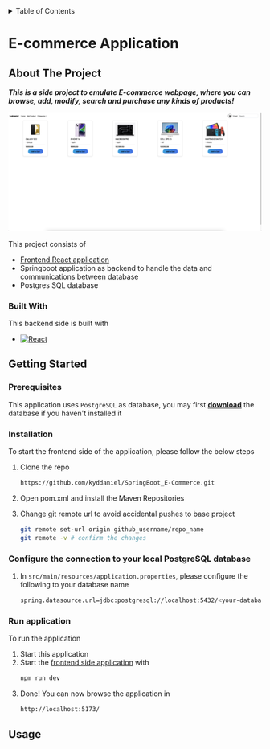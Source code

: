 <details>
  <summary>Table of Contents</summary>
  <ol>
    <li>
      <a href="#about-the-project">About The Project</a>
      <ul>
        <li><a href="#built-with">Built With</a></li>
      </ul>
    </li>
    <li>
      <a href="#getting-started">Getting Started</a>
      <ul>
        <li><a href="#prerequisites">Prerequisites</a></li>
        <li><a href="#installation">Installation</a></li>
        <li><a href="#run-application">Run the application</a></li>
      </ul>
    </li>
    <li><a href="#usage">Usage</a></li>
  </ol>
</details>


# E-commerce Application

<!-- ABOUT THE PROJECT -->
## About The Project

***This is a side project to emulate E-commerce webpage, where you can browse, add, modify, search and purchase any kinds of products!***

![Product Name Screen Shot][product-screenshot]


This project consists of
* [Frontend React application](https://github.com/kyddaniel/springboot-e-commerce-frontend)
* Springboot application as backend to handle the data and communications between database
* Postgres SQL database


### Built With

This backend side is built with

* [![React][SpringBoot-image]][SpringBoot-url]



<!-- GETTING STARTED -->
## Getting Started

### Prerequisites

This application uses ```PostgreSQL``` as database, you may first **[download](https://www.postgresql.org/download/)** the database if you haven't installed it


### Installation

To start the frontend side of the application, please follow the below steps

1. Clone the repo
   ```sh
   https://github.com/kyddaniel/SpringBoot_E-Commerce.git
   ```
2. Open pom.xml and install the Maven Repositories


3. Change git remote url to avoid accidental pushes to base project
   ```sh
   git remote set-url origin github_username/repo_name
   git remote -v # confirm the changes
   ```

### Configure the connection to your local PostgreSQL database
1. In ```src/main/resources/application.properties```, please configure the following to your database name
   
   ```sh
   spring.datasource.url=jdbc:postgresql://localhost:5432/<your-database-name>
   ```

### Run application
<a id="run-application"></a>

To run the application
1. Start this application
2. Start the [frontend side application](https://github.com/kyddaniel/springboot-e-commerce-frontend) with
   ```sh
   npm run dev
   ```
3. Done! You can now browse the application in
   ```sh
   http://localhost:5173/
   ```



<!-- USAGE EXAMPLES -->
## Usage



<!-- MARKDOWN LINKS & IMAGES -->
<!-- https://www.markdownguide.org/basic-syntax/#reference-style-links -->
[product-screenshot]: src/main/resources/screenshot.png
[SpringBoot-image]: https://img.shields.io/badge/SpringBoot-20232A?style=for-the-badge&logo=springboot&logoColor=6DB33F
[SpringBoot-url]: https://spring.io/projects/spring-boot